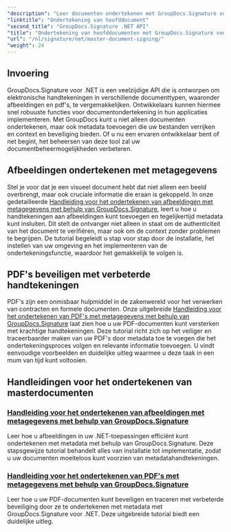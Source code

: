 ```yaml
---
"description": "Leer documenten ondertekenen met GroupDocs.Signature voor .NET in onze gedetailleerde tutorials. Onderteken moeiteloos afbeeldingen en PDF's met metadata."
"linktitle": "Ondertekening van hoofddocument"
"second_title": "GroupDocs.Signature .NET API"
"title": "Ondertekening van hoofddocumenten met GroupDocs.Signature voor .NET"
"url": "/nl/signature/net/master-document-signing/"
"weight": 24
---
```


## Invoering

GroupDocs.Signature voor .NET is een veelzijdige API die is ontworpen om elektronische handtekeningen in verschillende documenttypen, waaronder afbeeldingen en pdf's, te vergemakkelijken. Ontwikkelaars kunnen hiermee snel robuuste functies voor documentondertekening in hun applicaties implementeren. Met GroupDocs kunt u niet alleen documenten ondertekenen, maar ook metadata toevoegen die uw bestanden verrijken en context en beveiliging bieden. Of u nu een ervaren ontwikkelaar bent of net begint, het beheersen van deze tool zal uw documentbeheermogelijkheden verbeteren.

## Afbeeldingen ondertekenen met metagegevens  
Stel je voor dat je een visueel document hebt dat niet alleen een beeld overbrengt, maar ook cruciale informatie die eraan is gekoppeld. In onze gedetailleerde [Handleiding voor het ondertekenen van afbeeldingen met metagegevens met behulp van GroupDocs.Signature](./signing-images-with-metadata/), leert u hoe u handtekeningen aan afbeeldingen kunt toevoegen en tegelijkertijd metadata kunt insluiten. Dit stelt de ontvanger niet alleen in staat om de authenticiteit van het document te verifiëren, maar ook om de context zonder problemen te begrijpen. De tutorial begeleidt u stap voor stap door de installatie, het instellen van uw omgeving en het implementeren van de ondertekeningsfunctie, waardoor het gemakkelijk te volgen is.

## PDF's beveiligen met verbeterde handtekeningen  
PDF's zijn een onmisbaar hulpmiddel in de zakenwereld voor het verwerken van contracten en formele documenten. Onze uitgebreide [Handleiding voor het ondertekenen van PDF's met metagegevens met behulp van GroupDocs.Signature](./signing-pdf-with-metadata/) laat zien hoe u uw PDF-documenten kunt versterken met krachtige handtekeningen. Deze tutorial richt zich op het veiliger en traceerbaarder maken van uw PDF's door metadata toe te voegen die het ondertekeningsproces volgen en relevante informatie toevoegen. U vindt eenvoudige voorbeelden en duidelijke uitleg waarmee u deze taak in een mum van tijd kunt voltooien.

## Handleidingen voor het ondertekenen van masterdocumenten
### [Handleiding voor het ondertekenen van afbeeldingen met metagegevens met behulp van GroupDocs.Signature](./signing-images-with-metadata/)
Leer hoe u afbeeldingen in uw .NET-toepassingen efficiënt kunt ondertekenen met metadata met behulp van GroupDocs.Signature. Deze stapsgewijze tutorial behandelt alles van installatie tot implementatie, zodat u uw documenten moeiteloos kunt voorzien van metadatahandtekeningen.
### [Handleiding voor het ondertekenen van PDF's met metagegevens met behulp van GroupDocs.Signature](./signing-pdf-with-metadata/)
Leer hoe u uw PDF-documenten kunt beveiligen en traceren met verbeterde beveiliging door ze te ondertekenen met metadata met GroupDocs.Signature voor .NET. Deze uitgebreide tutorial biedt een duidelijke uitleg.